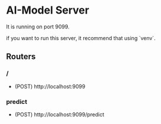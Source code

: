 # AI-Model Server
It is running on port 9099.
<p>if you want to run this server, it recommend that using `venv`.</p>

## Routers
### /
* (POST) http://localhost:9099
### predict
* (POST) http://localhost:9099/predict

